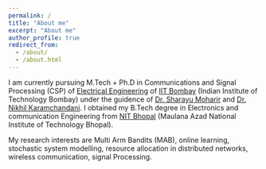 ```yaml
---
permalink: /
title: "About me"
excerpt: "About me"
author_profile: true
redirect_from:
  - /about/
  - /about.html
---
```


I am currently pursuing M.Tech + Ph.D in Communications and Signal Processing (CSP) of [Electrical Engineering](https://www.ee.iitb.ac.in/web) of [IIT Bombay](https://www.iitb.ac.in/) (Indian Institute of Technology Bombay) under the guidence of [Dr. Sharayu Moharir](https://sites.google.com/view/sharayu-homepage/home) and [Dr. Nikhil Karamchandani](https://sites.google.com/site/nikhilkaram/). I obtained my B.Tech degree in Electronics and communication Engineering from [NIT Bhopal](http://www.manit.ac.in/) (Maulana Azad National Institute of Technology Bhopal).

My research interests are Multi Arm Bandits (MAB), online learning, stochastic system modelling, resource allocation in distributed networks, wireless communication, signal Processing.
